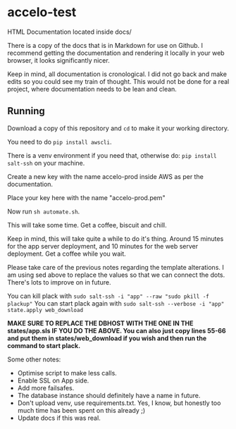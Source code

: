# accelo-test

HTML Documentation located inside docs/

There is a copy of the docs that is in Markdown for use on Github. I recommend getting the documentation and rendering it locally in your web browser, it looks significantly nicer.

Keep in mind, all documentation is cronological. I did not go back and make edits so you could see my train of thought. This would not be done for a real project, where documentation needs to be lean and clean.

## Running

Download a copy of this repository and `cd` to make it your working directory.

You need to do `pip install awscli`.

There is a venv environment if you need that, otherwise do: `pip install salt-ssh` on your machine.

Create a new key with the name accelo-prod inside AWS as per the documentation.

Place your key here with the name "accelo-prod.pem"

Now run `sh automate.sh`.

This will take some time. Get a coffee, biscuit and chill.

Keep in mind, this will take quite a while to do it's thing. Around 15 minutes for the app server deployment, and 10 minutes for the web server deployment. Get a coffee while you wait.

Please take care of the previous notes regarding the template alterations. I am using sed above to replace the values so that we can connect the dots. There's lots to improve on in future.

You can kill plack with `sudo salt-ssh -i "app" --raw "sudo pkill -f plackup"` You can start plack again with `sudo salt-ssh --verbose -i "app" state.apply web_download`

**MAKE SURE TO REPLACE THE DBHOST WITH THE ONE IN THE states/app.sls IF YOU DO THE ABOVE. You can also just copy lines 55-66 and put them in states/web_download if you wish and then run the command to start plack.**

Some other notes:

* Optimise script to make less calls.
* Enable SSL on App side.
* Add more failsafes.
* The database instance should definitely have a name in future.
* Don't upload venv, use requirements.txt. Yes, I know, but honestly too much time has been spent on this already ;)
* Update docs if this was real.
